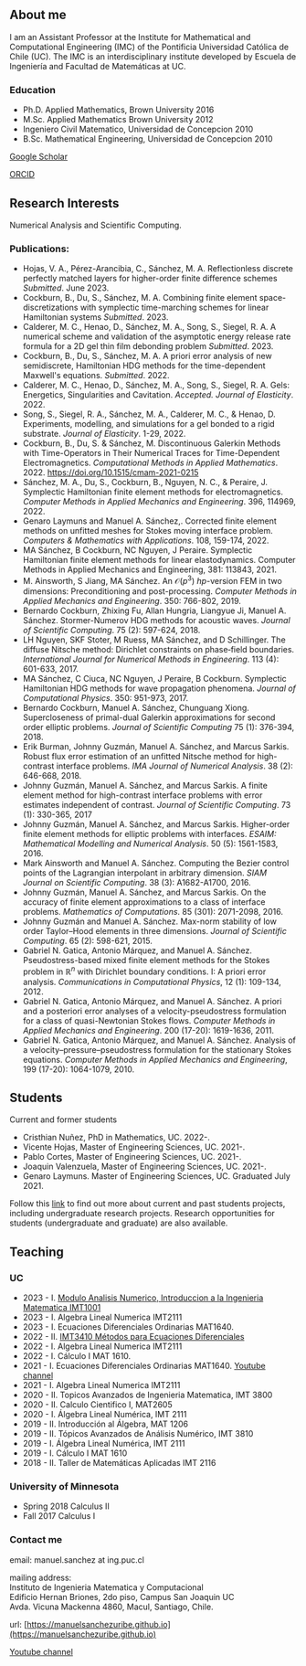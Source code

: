 ## About me

I am an Assistant Professor at the Institute for Mathematical and Computational Engineering (IMC) of the Pontificia Universidad Católica de Chile (UC). The IMC is an interdisciplinary institute developed by Escuela de Ingeniería and Facultad de Matemáticas at UC.

### Education
* Ph.D. Applied Mathematics, Brown University 2016
* M.Sc. Applied Mathematics Brown University 2012
* Ingeniero Civil Matematico, Universidad de Concepcion 2010
* B.Sc. Mathematical Engineering, Universidad de Concepcion 2010


[Google Scholar](https://scholar.google.com/citations?user=AzEGKS8AAAAJ&hl=es&authuser=1)

[ORCID](https://orcid.org/0000-0001-8175-1831)


## Research Interests
<a name="research"> </a>
Numerical Analysis and Scientific Computing.

### Publications:
* Hojas, V. A., Pérez-Arancibia, C., Sánchez, M. A. Reflectionless discrete perfectly matched layers for higher-order finite difference schemes *Submitted*. June 2023.
* Cockburn, B., Du, S., Sánchez, M. A.  Combining finite element space-discretizations with symplectic time-marching schemes for linear Hamiltonian systems *Submitted*. 2023.
* Calderer, M. C.,  Henao, D., Sánchez, M. A., Song, S., Siegel, R. A. A numerical scheme and validation of the asymptotic energy release rate formula for a 2D gel thin film debonding problem *Submitted*. 2023.
* Cockburn, B., Du, S., Sánchez, M. A.  A priori error analysis of new semidiscrete, Hamiltonian HDG methods for the time-dependent Maxwell's equations. *Submitted*. 2022.
* Calderer, M. C.,  Henao, D., Sánchez, M. A., Song, S., Siegel, R. A. Gels: Energetics, Singularities and Cavitation. *Accepted. Journal of Elasticity*. 2022.
* Song, S., Siegel, R. A., Sánchez, M. A., Calderer, M. C., & Henao, D. Experiments, modelling, and simulations for a gel bonded to a rigid substrate. *Journal of Elasticity*. 1-29, 2022.
* Cockburn, B., Du, S. & Sánchez, M. Discontinuous Galerkin Methods with Time-Operators in Their Numerical Traces for Time-Dependent Electromagnetics. *Computational Methods in Applied Mathematics*. 2022. https://doi.org/10.1515/cmam-2021-0215
*  Sánchez, M. A., Du, S., Cockburn, B., Nguyen, N. C., & Peraire, J. Symplectic Hamiltonian finite element methods for electromagnetics. *Computer Methods in Applied Mechanics and Engineering*. 396, 114969, 2022.
* Genaro Laymuns and Manuel A. Sánchez,. Corrected finite element methods on unfitted meshes for Stokes moving interface problem. *Computers & Mathematics with Applications*. 108, 159-174, 2022.
* MA Sánchez, B Cockburn, NC Nguyen, J Peraire. Symplectic Hamiltonian finite element methods for linear elastodynamics. Computer Methods in Applied Mechanics and Engineering, 381: 113843, 2021.
* M. Ainsworth, S Jiang, MA Sánchez. An $\mathcal O(p^3)$ $hp$-version FEM in two dimensions: Preconditioning and post-processing.  *Computer Methods in Applied Mechanics and Engineering*. 350: 766-802, 2019.
* Bernardo Cockburn, Zhixing Fu, Allan Hungria, Liangyue Ji, Manuel A. Sánchez. Stormer-Numerov HDG methods for acoustic waves.  *Journal of Scientific Computing*. 75 (2): 597-624, 2018.
* LH Nguyen, SKF Stoter, M Ruess, MA Sánchez, and D Schillinger. The diffuse Nitsche method: Dirichlet constraints on phase‐field boundaries.  *International Journal for Numerical Methods in Engineering*. 113 (4): 601-633, 2017.
*  MA Sánchez, C Ciuca, NC Nguyen, J Peraire, B Cockburn. Symplectic Hamiltonian HDG methods for wave propagation phenomena. *Journal of Computational Physics*. 350: 951-973, 2017.
* Bernardo Cockburn, Manuel A. Sánchez, Chunguang Xiong. Supercloseness of primal-dual Galerkin approximations for second order elliptic problems.  *Journal of Scientific Computing* 75 (1): 376-394, 2018.
* Erik Burman, Johnny Guzmán, Manuel A. Sánchez, and  Marcus Sarkis. Robust flux error estimation of an unfitted Nitsche method for high-contrast interface problems. *IMA Journal of Numerical Analysis*. 38 (2): 646-668, 2018.
* Johnny Guzmán, Manuel A. Sánchez, and  Marcus Sarkis. A finite element method for high-contrast interface problems with error estimates independent of contrast. *Journal of Scientific Computing*. 73 (1): 330-365, 2017
* Johnny Guzmán, Manuel A. Sánchez, and  Marcus Sarkis. Higher-order finite element methods for elliptic problems with interfaces. *ESAIM: Mathematical Modelling and Numerical Analysis*. 50 (5): 1561-1583, 2016.
* Mark Ainsworth and Manuel A. Sánchez. Computing the Bezier control points of the Lagrangian interpolant in arbitrary dimension. *SIAM Journal on Scientific Computing*. 38 (3): A1682-A1700, 2016.
*  Johnny Guzmán, Manuel A. Sánchez, and  Marcus Sarkis. On the accuracy of finite element approximations to a class of interface problems. *Mathematics of Computations*. 85 (301): 2071-2098, 2016.
* Johnny Guzmán and Manuel A. Sánchez. Max-norm stability of low order Taylor–Hood elements in three dimensions. *Journal of Scientific Computing*. 65 (2): 598-621, 2015.
* Gabriel N. Gatica, Antonio Márquez, and Manuel A. Sánchez. Pseudostress-based mixed finite element methods for the Stokes problem in $\mathbb R^n$ with Dirichlet boundary conditions. I: A priori error analysis. *Communications in Computational Physics*, 12 (1): 109-134, 2012.
* Gabriel N. Gatica, Antonio Márquez, and Manuel A. Sánchez. A priori and a posteriori error analyses of a velocity-pseudostress formulation for a class of quasi-Newtonian Stokes flows. *Computer Methods in Applied Mechanics and Engineering*. 200 (17-20): 1619-1636, 2011.
* Gabriel N. Gatica, Antonio Márquez, and Manuel A. Sánchez. Analysis of a velocity–pressure–pseudostress formulation for the stationary Stokes equations. *Computer Methods in Applied Mechanics and Engineering*, 199 (17-20): 1064-1079, 2010.

## Students
<a name="students"> </a>
Current and former students

- Cristhian Nuñez, PhD in Mathematics, UC. 2022-.
- Vicente Hojas, Master of Engineering Sciences, UC. 2021-.
- Pablo Cortes, Master of Engineering Sciences, UC. 2021-.
- Joaquin Valenzuela, Master of Engineering Sciences, UC. 2021-.
- Genaro Laymuns. Master of Engineering Sciences, UC. Graduated July 2021.

Follow this [link](Student.md) to find out more about current and past students projects, including undergraduate research projects. Research opportunities for students (undergraduate and graduate) are also available.


## Teaching
<a name="teaching"> </a>
### UC
* 2023 - I. [Modulo Analisis Numerico, Introduccion a la Ingenieria Matematica IMT1001](IMT1001.md)
* 2023 - I. Algebra Lineal Numerica IMT2111 
* 2023 - I. Ecuaciones Diferenciales Ordinarias MAT1640.
* 2022 - II. [IMT3410 Métodos para Ecuaciones Diferenciales](IMT3410.md)
* 2022 - I. Algebra Lineal Numerica IMT2111 
* 2022 - I.  Cálculo I MAT 1610.
* 2021 - I. Ecuaciones Diferenciales Ordinarias MAT1640.    [Youtube channel](https://www.youtube.com/channel/UCG8zBk2sF7vggUinoD-88jQ) 
* 2021 - I. Algebra Lineal Numerica IMT2111 
* 2020 - II. Topicos Avanzados de Ingenieria Matematica, IMT 3800
* 2020 - II. Calculo Cientifico I, MAT2605
* 2020 - I.  Álgebra Lineal Numérica, IMT 2111
* 2019 - II.  Introducción al Álgebra, MAT 1206
* 2019 - II.  Tópicos Avanzados de Análisis Numérico, IMT 3810
* 2019 - I.   Álgebra Lineal Numérica, IMT 2111
* 2019 - I.   Cálculo I MAT 1610
* 2018 - II. Taller de Matemáticas Aplicadas IMT 2116

### University of Minnesota
* Spring 2018  Calculus II
* Fall 2017 Calculus I

### Contact me
<a name="contact"> </a>

email: manuel.sanchez at ing.puc.cl

mailing address: <br> Instituto de Ingenieria Matematica y Computacional <br>
Edificio Hernan Briones, 2do piso, Campus San Joaquin UC<br>
Avda. Vicuna Mackenna 4860, Macul, Santiago, Chile.

url: [https://manuelsanchezuribe.github.io](https://manuelsanchezuribe.github.io)

[Youtube channel](https://www.youtube.com/channel/UCG8zBk2sF7vggUinoD-88jQ) 


